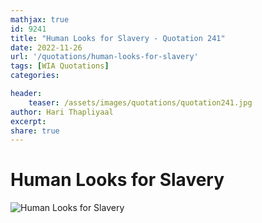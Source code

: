 ```yaml
---
mathjax: true
id: 9241
title: "Human Looks for Slavery - Quotation 241"
date: 2022-11-26
url: '/quotations/human-looks-for-slavery'
tags: [WIA Quotations] 
categories: 

header:
    teaser: /assets/images/quotations/quotation241.jpg
author: Hari Thapliyaal 
excerpt:
share: true 
---
```


# Human Looks for Slavery

![Human Looks for Slavery](/assets/images/quotations/quotation241.jpg)
